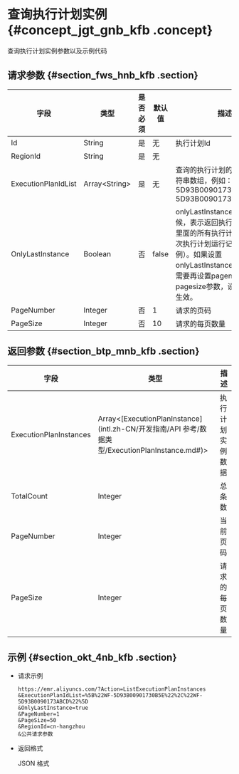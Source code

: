 # 查询执行计划实例 {#concept_jgt_gnb_kfb .concept}

查询执行计划实例参数以及示例代码

## 请求参数 {#section_fws_hnb_kfb .section}

|字段|类型|是否必须|默认值|描述|
|--|--|----|---|--|
|Id|String|是|无|执行计划Id|
|RegionId|String|是|无| |
|ExecutionPlanIdList|Array<String\>|是|无|查询的执行计划的Id列表，字符串数组，例如：\[“WF-5D93B00901730B5E”,”WF-5D93B0090173ABCD”\]|
|OnlyLastInstance|Boolean|否|false|onlyLastInstance为ture的时候，表示返回执行计划id列表里面的所有执行计划的最近一次执行计划运行记录（即实例）。如果设置onlyLastInstance为true，不需要再设置pagename和pagesize参数，设置了也不会生效。|
|PageNumber|Integer|否|1|请求的页码|
|PageSize|Integer|否|10|请求的每页数量|

## 返回参数 {#section_btp_mnb_kfb .section}

|字段|类型|描述|
|--|--|--|
|ExecutionPlanInstances|Array<[ExecutionPlanInstance](intl.zh-CN/开发指南/API 参考/数据类型/ExecutionPlanInstance.md#)\>|执行计划实例数据|
|TotalCount|Integer|总条数|
|PageNumber|Integer|当前页码|
|PageSize|Integer|请求的每页数量|

## 示例 {#section_okt_4nb_kfb .section}

-   请求示例

    ```
    https://emr.aliyuncs.com/?Action=ListExecutionPlanInstances
    &ExecutionPlanIdList=%5B%22WF-5D93B00901730B5E%22%2C%22WF-5D93B0090173ABCD%22%5D
    &OnlyLastInstance=true
    &PageNumber=1
    &PageSize=50
    &RegionId=cn-hangzhou
    &公共请求参数
    ```

-   返回格式

    JSON 格式

    ```

    ```


